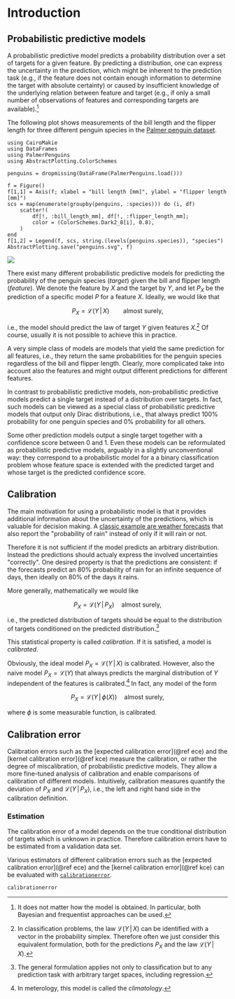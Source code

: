 # Introduction

## Probabilistic predictive models

A probabilistic predictive model predicts a probability distribution over a set
of targets for a given feature. By predicting a distribution, one can express
the uncertainty in the prediction, which might be inherent to the prediction
task (e.g., if the feature does not contain enough information to determine the
target with absolute certainty) or caused by insufficient knowledge of the
underlying relation between feature and target (e.g., if only a small number
of observations of features and corresponding targets are available).[^1]

The following plot shows measurements of the bill length and the flipper length
for three different penguin species in the
[Palmer penguin dataset](https://github.com/allisonhorst/palmerpenguins).

```@setup palmerpenguins
using CairoMakie
using DataFrames
using PalmerPenguins
using AbstractPlotting.ColorSchemes

penguins = dropmissing(DataFrame(PalmerPenguins.load()))

f = Figure()
f[1,1] = Axis(f; xlabel = "bill length [mm]", ylabel = "flipper length [mm]")
scs = map(enumerate(groupby(penguins, :species))) do (i, df)
    scatter!(
        df[!, :bill_length_mm], df[!, :flipper_length_mm];
        color = (ColorSchemes.Dark2_8[i], 0.8),
    )
end
f[1,2] = Legend(f, scs, string.(levels(penguins.species)), "species")
AbstractPlotting.save("penguins.svg", f)
```

![](penguins.svg)

There exist many different probabilistic predictive models for predicting the
probability of the penguin species (*target*) given the bill and flipper length
(*feature*). We denote the feature by $X$ and the target by $Y$, and let
$P_X$ be the prediction of a specific model $P$ for a feature $X$. Ideally, we would
like that
```math
P_X = \mathcal{L}(Y \,|\, X) \qquad \text{almost surely},
```
i.e., the model should predict the law of target $Y$ given features $X$.[^2] Of course,
usually it is not possible to achieve this in practice.

A very simple class of models are models that yield the same prediction for all features,
i.e., they return the same probabilities for the penguin species regardless of the bill and
flipper length. Clearly, more complicated take into account also the features and might output
different predictions for different features.

In contrast to probabilistic predictive models, non-probabilistic predictive models
predict a single target instead of a distribution over targets. In fact, such models can be
viewed as a special class of probabilistic predictive models that output only Dirac
distributions, i.e., that always predict 100% probability for one penguin species and
0% probability for all others.

Some other prediction models output a single target together with a confidence score
between 0 and 1. Even these models can be reformulated as probabilistic predictive models,
arguably in a slightly unconventional way: they correspond to a probabilistic model for a
a binary classification problem whose feature space is extended with the predicted target
and whose target is the predicted confidence score.

[^1]: It does not matter how the model is obtained. In particular, both Bayesian and frequentist approaches can be used.

[^2]: In classification problems, the law $\mathcal{L}(Y \,|\, X)$ can be identified with a vector in the probability simplex. Therefore often we just consider this equivalent formulation, both for the predictions $P_X$ and the law $\mathcal{L}(Y \,|\, X)$.

## Calibration

The main motivation for using a probabilistic model is that it provides additional
information about the uncertainty of the predictions, which is valuable for decision
making. A [classic example are weather forecasts](https://www.jstor.org/stable/2987588)
that also report the "probability of rain" instead of only if it will rain or not.

Therefore it is not sufficient if the model predicts an arbitrary distribution.
Instead the predictions should actualy express the involved uncertainties "correctly".
One desired property is that the predictions are consistent: if the forecasts predict
an 80% probability of rain for an infinite sequence of days, then ideally on 80% of the
days it rains.

More generally, mathematically we would like
```math
P_X = \mathcal{L}(Y \,|\, P_X) \quad \text{almost surely},
```
i.e., the predicted distribution of targets should be equal to the distribution of targets
conditioned on the predicted distribution.[^3]

This statistical property is called *calibration*. If it is satisfied, a model is
*calibrated*.

Obviously, the ideal model $P_X = \mathcal{L}(Y \,|\, X)$ is calibrated. However,
also the naive model $P_X = \mathcal{L}(Y)$ that always predicts the marginal
distribution of $Y$ independent of the features is calibrated.[^4] In fact, any model of
the form
```math
P_X = \mathcal{L}(Y \,|\, \phi(X)) \quad \text{almost surely},
```
where $\phi$ is some measurable function, is calibrated.

[^3]: The general formulation applies not only to classification but to any prediction task with arbitrary target spaces, including regression.

[^4]: In meterology, this model is called the *climatology*.

## Calibration error

Calibration errors such as the [expected calibration error](@ref ece) and the
[kernel calibration error](@ref kce) measure the calibration, or rather the
degree of miscalibration, of probabilistic predictive models. They allow a more
fine-tuned analysis of calibration and enable comparisons of calibration of
different models. Intuitively, calibration measures quantify the deviation of
$P_X$ and $\mathcal{L}(Y \,|\, P_X)$, i.e., the left and right hand side in
the calibration definition.

### Estimation

The calibration error of a model depends on the true conditional distribution of
targets which is unknown in practice. Therefore calibration errors have to be
estimated from a validation data set.

Various estimators of different calibration errors such as the
[expected calibration error](@ref ece) and the [kernel calibration error](@ref kce)
can be evaluated with [`calibrationerror`](@ref).

```@docs
calibrationerror
```
